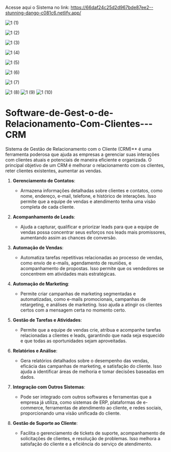Acesse aqui o Sistema no link: https://66daf24c25d2d967bde87ee2--stunning-dango-c081c6.netlify.app/

![1 (1)](https://github.com/user-attachments/assets/75382e8d-edae-4c35-b9c7-51d2bb393081)

![1 (2)](https://github.com/user-attachments/assets/5f3140e4-aa64-4cf0-827f-8363bbc2cd75)

![1 (3)](https://github.com/user-attachments/assets/bafa5a54-5f32-49f6-b381-ccdd1ad67498)

![1 (4)](https://github.com/user-attachments/assets/e49d810a-f42e-40ad-aee9-e5674cb5babd)

![1 (5)](https://github.com/user-attachments/assets/03fdd44b-995c-4751-a3a4-b0ba5546dfd3)

![1 (6)](https://github.com/user-attachments/assets/33d0208b-fbda-4614-a309-a54b881ae5cd)

![1 (7)](https://github.com/user-attachments/assets/5168922b-389b-4a2e-acb7-20cc892040f1)

![1 (8)](https://github.com/user-attachments/assets/9c4b4317-a655-452b-b5ab-ee6ad96358e1)
![1 (9)](https://github.com/user-attachments/assets/7231646b-b390-4cc1-ac90-5e22b190d73d)
![1 (10)](https://github.com/user-attachments/assets/6421c384-1afe-4367-894b-b23a4700db42)

# Software-de-Gest-o-de-Relacionamento-Com-Clientes---CRM
Sistema de Gestão de Relacionamento com o Cliente (CRM)** é uma ferramenta poderosa que ajuda as empresas a gerenciar suas interações com clientes atuais e potenciais de maneira eficiente e organizada. O principal objetivo de um CRM é melhorar o relacionamento com os clientes, reter clientes existentes, aumentar as vendas.

1. **Gerenciamento de Contatos**: 
   - Armazena informações detalhadas sobre clientes e contatos, como nome, endereço, e-mail, telefone, e histórico de interações. Isso permite que a equipe de vendas e atendimento tenha uma visão completa de cada cliente.

2. **Acompanhamento de Leads**:
   - Ajuda a capturar, qualificar e priorizar leads para que a equipe de vendas possa concentrar seus esforços nos leads mais promissores, aumentando assim as chances de conversão.

3. **Automação de Vendas**:
   - Automatiza tarefas repetitivas relacionadas ao processo de vendas, como envio de e-mails, agendamento de reuniões, e acompanhamento de propostas. Isso permite que os vendedores se concentrem em atividades mais estratégicas.

4. **Automação de Marketing**:
   - Permite criar campanhas de marketing segmentadas e automatizadas, como e-mails promocionais, campanhas de retargeting, e análises de marketing. Isso ajuda a atingir os clientes certos com a mensagem certa no momento certo.

5. **Gestão de Tarefas e Atividades**:
   - Permite que a equipe de vendas crie, atribua e acompanhe tarefas relacionadas a clientes e leads, garantindo que nada seja esquecido e que todas as oportunidades sejam aproveitadas.

6. **Relatórios e Análise**:
   - Gera relatórios detalhados sobre o desempenho das vendas, eficácia das campanhas de marketing, e satisfação do cliente. Isso ajuda a identificar áreas de melhoria e tomar decisões baseadas em dados.

7. **Integração com Outros Sistemas**:
   - Pode ser integrado com outros softwares e ferramentas que a empresa já utiliza, como sistemas de ERP, plataformas de e-commerce, ferramentas de atendimento ao cliente, e redes sociais, proporcionando uma visão unificada do cliente.

8. **Gestão de Suporte ao Cliente**:
   - Facilita o gerenciamento de tickets de suporte, acompanhamento de solicitações de clientes, e resolução de problemas. Isso melhora a satisfação do cliente e a eficiência do serviço de atendimento.



